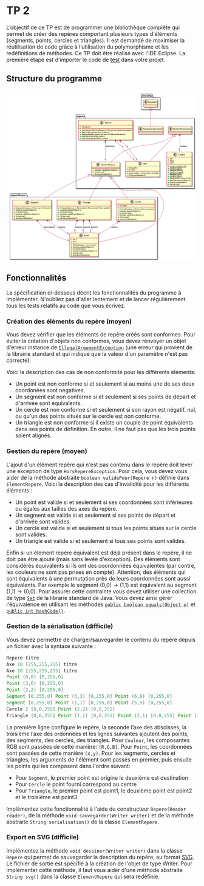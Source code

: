 # TP 2

L’objectif de ce TP est de programmer une bibliothèque complète qui permet de créer des repères comportant plusieurs types d'éléments (segments, points, cercles et triangles). Il est demandé de maximiser la réutilisation de code grâce à l’utilisation du polymorphisme et les redéfinitions de méthodes.
Ce TP doit être réalisé avec l'IDE Eclipse. La première étape est d'importer le code de [test](src/test/java) dans votre projet.

## Structure du programme

![Structure du programme](doc/design.png)

## Fonctionnalités

La spécification ci-dessous décrit les fonctionnalités du programme à implémenter. N'oubliez pas d'aller lentement et de lancer régulièrement tous les tests relatifs au code que vous écrivez.

### Création des éléments du repère (moyen)

Vous devez vérifier que les éléments de repère créés sont conformes. Pour éviter la création d'objets non conformes, vous devez renvoyer un objet d'erreur instance de [`IllegalArgumentException`](https://docs.oracle.com/javase/8/docs/api/index.html?java/lang/IllegalArgumentException.html) (une erreur qui provient de la librairie standard et qui indique que la valeur d'un paramètre n'est pas correcte).

Voici la description des cas de non conformité pour les différents éléments:

* Un point est non conforme si et seulement si au moins une de ses deux coordonées sont négatives.
* Un segment est non conforme si et seulement si ses points de départ et d'arrivée sont équivalents.
* Un cercle est non conforme si et seulement si son rayon est négatif, nul, ou qu'un des points situés sur le cercle est non conforme.
* Un triangle est non conforme si il existe un couple de point équivalents dans ses points de définition. En outre, il ne faut pas que les trois points soient alignés.

### Gestion du repère (moyen)

L'ajout d'un élément repère qui n'est pas contenu dans le repère doit lever une exception de type `HorsRepereException`. Pour cela, vous devez vous aider de la méthode abstraite `boolean validePour(Repere r)` définie dans `ElementRepere`. Voici la description des cas d'invalidité pour les différents éléments :

* Un point est valide si et seulement si ses coordonnées sont inférieures ou égales aux tailles des axes du repère.
* Un segment est valide si et seulement si ses points de départ et d'arrivée sont valides.
* Un cercle est valide si et seulement si tous les points situés sur le cercle sont valides.
* Un triangle est valide si et seulement si tous ses points sont valides.

Enfin si un élement repère équivalent est déjà présent dans le repère, il ne doit pas être ajouté (mais sans levée d'exception). Des éléments sont considérés équivalents si ils ont des coordonnées équivalentes (par contre, les couleurs ne sont pas prises en compte). Attention, des éléments qui sont équivalents à une permutation près de leurs coordonnées sont aussi équivalents. Par exemple le segment (0,0) -> (1,1) est équivalent au segment (1,1) -> (0,0). Pour assurer cette contrainte vous devez utiliser une collection de type [`Set`](https://docs.oracle.com/javase/8/docs/api/index.html?java/util/HashSet.html) de la librarie standard de Java. Vous devez ainsi gérer l'équivalence en utilisant les méthodes [`public boolean equals(Object o)`](https://docs.oracle.com/javase/8/docs/api/java/util/Objects.html#equals-java.lang.Object-java.lang.Object-) et [`public int hashCode()`](https://docs.oracle.com/javase/8/docs/api/java/util/Objects.html#hashCode-java.lang.Object-).

### Gestion de la sérialisation (difficile)

Vous devez permettre de charger/sauvegarder le contenu du repère depuis un fichier avec la syntaxe suivante :

~~~ java
Repere titre
Axe 10 [255,255,255] titre
Axe 10 [255,255,255] titre
Point (0,0) [0,255,0]
Point (3,6) [0,255,0]
Point (2,2) [0,255,0]
Segment [0,255,0] Point (3,3) [0,255,0] Point (6,6) [0,255,0]
Segment [0,255,0] Point (1,1) [0,255,0] Point (5,5) [0,255,0]
Cercle 2 [0,0,255] Point (2,2) [0,0,255]
Triangle [0,0,255] Point (1,1) [0,0,255] Point (2,1) [0,0,255] Point (2,2) [0,0,255]
~~~

La première ligne configure le repère, la seconde l’axe des abscisses, la troisième l’axe des ordonnées et les lignes suivantes ajoutent des points, des segments, des cercles, des triangles. Pour `Couleur`, les composantes RGB sont passées de cette manière: `[R,G,B]`. Pour `Point`, les coordonnées sont passées de cette manière `(x,y)`. Pour les segments, cercles et triangles, les arguments de l'élément sont passés en premier, puis ensuite les points qui les composent dans l'ordre suivant:

* Pour `Segment`, le premier point est origine le deuxième est destination
* Pour `Cercle` le point fourni correspond au centre
* Pour `Triangle`, le premier point est point1, le deuxième point est point2 et le troisième est point3.

Implémentez cette fonctionnalité à l'aide du constructeur `Repere(Reader reader)`, de la méthode `void sauvegarder(Writer writer)` et de la méthode abstraite `String serialisation()` de la classe `ElementRepere`.

### Export en SVG (difficile)

Implémentez la méthode `void dessiner(Writer writer)` dans la classe `Repere` qui permet de sauvegarder la description du repère, au format [SVG](http://fr.wikipedia.org/wiki/Scalable_Vector_Graphics). Le fichier de sortie est spécifié à la création de l'objet de type Writer. Pour implémenter cette méthode, il faut vous aider d'une méthode abstraite `String svg()` dans la classe `ElementRepere` qui sera redéfinie.
